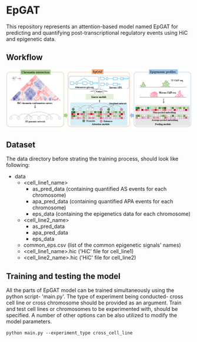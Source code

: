 # EpGAT
This repository represents an attention-based model named EpGAT for predicting and quantifying post-transcriptional regulatory events using HiC and epigenetic data.


## Workflow
![alt text](https://github.com/compbiolabucf/EpGAT/blob/main/EpGAT_overall.png)

## Dataset
The data directory before strating the training process, should look like following:
- data
    - <cell_line1_name>
      - as_pred_data (containing quantified AS events for each chromosome)
      - apa_pred_data (containing quantified APA events for each chromosome)
      - eps_data (containing the epigenetics data for each chromosome)
    - <cell_line2_name>
      - as_pred_data
      - apa_pred_data 
      - eps_data
    - common_eps.csv (list of the common epigenetic signals' names)
    - <cell_line1_name>.hic ('HiC' file for cell_line1)
    - <cell_line2_name>.hic ('HiC' file for cell_line2)

## Training and testing the model
All the parts of EpGAT model can be trained simultaneously using the python script- 'main.py'. The type of experiment being conducted- cross cell line or cross chromosome should be provided as an argument. Train and test cell lines or chromosomes to be experimented with, should be specified. A number of other options can be also utilized to modify the model parameters.
```
python main.py --experiment_type cross_cell_line
```
